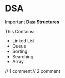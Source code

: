 # DSA
Important **Data Structures**

This Contains:<br/>
  - Linked List<br/>
  - Queue<br/>
  - Sorting<br/>
  - Searching<br/>
  - Array<br/>

// 1 comment
// 2 comment

